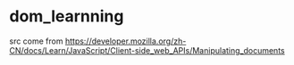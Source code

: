 # dom_learnning
src come from https://developer.mozilla.org/zh-CN/docs/Learn/JavaScript/Client-side_web_APIs/Manipulating_documents

